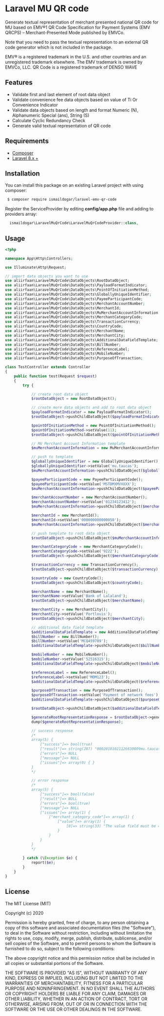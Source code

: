 # Laravel MU QR code

Generate textual representation of merchant presented national QR code for MU based on EMV®1 QR Code Specification for Payment Systems (EMV QRCPS) – Merchant-Presented Mode published by EMVCo.

Note that you need to pass the textual representation to an external QR code generator which is not included in the package.

EMV® is a registered trademark in the U.S. and other countries and an unregistered trademark elsewhere. The EMV trademark is owned by EMVCo, LLC.
QR Code is a registered trademark of DENSO WAVE

## Features
* Validate first and last element of root data object
* Validate convenience fee data objects based on value of Ti Or Convenience Indicator
* Validate data objects based on length and format Numeric (N), Alphanumeric Special (ans), String (S)
* Calculate Cyclic Redundancy Check
* Generate valid textual representation of QR code

## Requirements

* [Composer](https://getcomposer.org/)
* [Laravel 8.x +](http://laravel.com/)

## Installation

You can install this package on an existing Laravel project with using composer:

```bash
 $ composer require ismaildogar/laravel-emv-qr-code
```

Register the ServiceProvider by editing **config/app.php** file and adding to providers array:

```php
  ismaildogar\LaravelMuQrCode\LaravelMuQrCodeProvider::class,
```
## Usage

```php
<?php

namespace App\Http\Controllers;

use Illuminate\Http\Request;

// import data objects you want to use
use aliirfaan\LaravelMuQrCode\DataObjects\RootDataObject;
use aliirfaan\LaravelMuQrCode\DataObjects\PayloadFormatIndicator;
use aliirfaan\LaravelMuQrCode\DataObjects\PointOfInitiationMethod;
use aliirfaan\LaravelMuQrCode\DataObjects\GloballyUniqueIdentifier;
use aliirfaan\LaravelMuQrCode\DataObjects\PayeeParticipantCode;
use aliirfaan\LaravelMuQrCode\DataObjects\MerchantAccountNumber;
use aliirfaan\LaravelMuQrCode\DataObjects\MerchantId;
use aliirfaan\LaravelMuQrCode\DataObjects\MuMerchantAccountInformation;
use aliirfaan\LaravelMuQrCode\DataObjects\MerchantCategoryCode;
use aliirfaan\LaravelMuQrCode\DataObjects\TransactionCurrency;
use aliirfaan\LaravelMuQrCode\DataObjects\CountryCode;
use aliirfaan\LaravelMuQrCode\DataObjects\MerchantName;
use aliirfaan\LaravelMuQrCode\DataObjects\MerchantCity;
use aliirfaan\LaravelMuQrCode\DataObjects\AdditionalDataFieldTemplate;
use aliirfaan\LaravelMuQrCode\DataObjects\BillNumber;
use aliirfaan\LaravelMuQrCode\DataObjects\ReferenceLabel;
use aliirfaan\LaravelMuQrCode\DataObjects\MobileNumber;
use aliirfaan\LaravelMuQrCode\DataObjects\PurposeOfTransaction;

class TestController extends Controller
{
    public function test(Request $request)
    {
        try {

            // create root data object
            $rootDataObject = new RootDataObject();

            // create more data objects and add to root data object
            $payloadFormatIndicator = new PayloadFormatIndicator();
            $rootDataObject->pushChildDataObject($payloadFormatIndicator);

            $pointOfInitiationMethod = new PointOfInitiationMethod();
            $pointOfInitiationMethod->setValue(11);
            $rootDataObject->pushChildDataObject($pointOfInitiationMethod);

            // MU Merchant Account Information template
            $muMerchantAccountInformation = new MuMerchantAccountInformation();

            // push to template
            $globallyUniqueIdentifier = new GloballyUniqueIdentifier();
            $globallyUniqueIdentifier->setValue('mu.taucas');
            $muMerchantAccountInformation->pushChildDataObject($globallyUniqueIdentifier);

            $payeeParticipantCode = new PayeeParticipantCode();
            $payeeParticipantCode->setValue('MSTDMXMVXXXX');
            $muMerchantAccountInformation->pushChildDataObject($payeeParticipantCode);

            $merchantAccountNumber = new MerchantAccountNumber();
            $merchantAccountNumber->setValue('01234123412');
            $muMerchantAccountInformation->pushChildDataObject($merchantAccountNumber);

            $merchantId = new MerchantId();
            $merchantId->setValue('000000000000050');
            $muMerchantAccountInformation->pushChildDataObject($merchantId);

            // push template to root data object
            $rootDataObject->pushChildDataObject($muMerchantAccountInformation);

            $merchantCategoryCode = new MerchantCategoryCode();
            $merchantCategoryCode->setValue('9222');
            $rootDataObject->pushChildDataObject($merchantCategoryCode);

            $transactionCurrency = new TransactionCurrency();
            $rootDataObject->pushChildDataObject($transactionCurrency);

            $countryCode = new CountryCode();
            $rootDataObject->pushChildDataObject($countryCode);

            $merchantName = new MerchantName();
            $merchantName->setValue('Bank of Lalaland');
            $rootDataObject->pushChildDataObject($merchantName);

            $merchantCity = new MerchantCity();
            $merchantCity->setValue('Portlouis');
            $rootDataObject->pushChildDataObject($merchantCity);

            // additional data field template
            $additionalDataFieldTemplate = new AdditionalDataFieldTemplate();
            $billNumber = new BillNumber();
            $billNumber->setValue('MCQ459789');
            $additionalDataFieldTemplate->pushChildDataObject($billNumber);

            $mobileNumber = new MobileNumber();
            $mobileNumber->setValue('52516315');
            $additionalDataFieldTemplate->pushChildDataObject($mobileNumber);

            $referenceLabel = new ReferenceLabel();
            $referenceLabel->setValue('MOM123');
            $additionalDataFieldTemplate->pushChildDataObject($referenceLabel);

            $purposeOfTransaction = new PurposeOfTransaction();
            $purposeOfTransaction->setValue('Payment of network fees');
            $additionalDataFieldTemplate->pushChildDataObject($purposeOfTransaction);

            $rootDataObject->pushChildDataObject($additionalDataFieldTemplate);

            $generateRootRepresentationResponse = $rootDataObject->generateRootRepresentation();
            dump($generateRootRepresentationResponse);

            // success response
            /*
            array(5) { 
                ["success"]=> bool(true) 
                ["result"]=> string(207) "00020101021126630009mu.taucas0112MSTDMXMVXXXX02110123412341203150000000000000505204922253034805802MU5916Bank of Lalaland6009Portlouis62620109MCQ4597890208525163150506MOM1230823Payment of network fees630492BC" 
                ["errors"]=> NULL 
                ["message"]=> NULL 
                ["issues"]=> array(0) { } 
            } 
            */

            // error response
            /*
            array(5) { 
                ["success"]=> bool(false) 
                ["result"]=> NULL 
                ["errors"]=> bool(true) 
                ["message"]=> NULL 
                ["issues"]=> array(1) { 
                    ["merchant_category_code"]=> array(1) { 
                        ["value"]=> array(1) { 
                            [0]=> string(33) "The value field must be 4 digits." 
                        } 
                    } 
                } 
            } 
            */
            
        } catch (\Exception $e) {
            report($e);
        }
    }
}
```

## License

The MIT License (MIT)

Copyright (c) 2020

Permission is hereby granted, free of charge, to any person obtaining a copy
of this software and associated documentation files (the "Software"), to deal
in the Software without restriction, including without limitation the rights
to use, copy, modify, merge, publish, distribute, sublicense, and/or sell
copies of the Software, and to permit persons to whom the Software is
furnished to do so, subject to the following conditions:

The above copyright notice and this permission notice shall be included in all
copies or substantial portions of the Software.

THE SOFTWARE IS PROVIDED "AS IS", WITHOUT WARRANTY OF ANY KIND, EXPRESS OR
IMPLIED, INCLUDING BUT NOT LIMITED TO THE WARRANTIES OF MERCHANTABILITY,
FITNESS FOR A PARTICULAR PURPOSE AND NONINFRINGEMENT. IN NO EVENT SHALL THE
AUTHORS OR COPYRIGHT HOLDERS BE LIABLE FOR ANY CLAIM, DAMAGES OR OTHER
LIABILITY, WHETHER IN AN ACTION OF CONTRACT, TORT OR OTHERWISE, ARISING FROM,
OUT OF OR IN CONNECTION WITH THE SOFTWARE OR THE USE OR OTHER DEALINGS IN THE
SOFTWARE.
